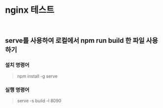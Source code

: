 # nginx 테스트

<br>

## serve를 사용하여 로컬에서 npm run build 한 파일 사용하기
### 설치 명령어
> npm install -g serve
### 실행 명령어
> serve -s build -l 8090